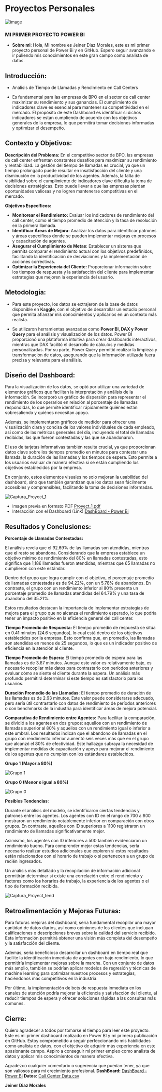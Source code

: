 # Proyectos Personales
![image](https://github.com/user-attachments/assets/3a7c54cb-dc6a-403d-8c73-a548729ea3e7)

 ### MI PRIMER PROYECTO POWER BI 

- **Sobre mi:** 
Hola, Mi nombre es Jeiner Diaz Morales, este es mi primer proyecto personal de Power Bi y en GitHub. Espero seguir avanzando e ir puliendo mis conocimientos en este gran campo como analista de datos.

## Introducción:
- Análisis de Tiempo de Llamadas y Rendimiento en Call Centers

- Es fundamental para las empresas de BPO en el sector de call center maximizar su rendimiento y sus ganancias. El cumplimiento de indicadores clave es esencial para mantener su competitividad en el mercado. El propósito de este Dashboard es identificar si dichos indicadores se están cumpliendo de acuerdo con los objetivos generales de la empresa, lo que permitirá tomar decisiones informadas y optimizar el desempeño.

## Contexto y Objetivos:

**Descripción del Problema:** En el competitivo sector de BPO, las empresas de call center enfrentan constantes desafíos para maximizar su rendimiento y rentabilidad. La gestión del tiempo de llamadas es crucial, ya que un tiempo prolongado puede resultar en insatisfacción del cliente y una disminución en la productividad de los agentes. Además, la falta de visibilidad sobre el cumplimiento de indicadores clave dificulta la toma de decisiones estratégicas. Esto puede llevar a que las empresas pierdan oportunidades valiosas y no logren mantenerse competitivas en el mercado.

**Objetivos Específicos:**

- **Monitorear el Rendimiento:** Evaluar los indicadores de rendimiento del call center, como el tiempo promedio de atención y la tasa de resolución en la primera llamada.
- **Identificar Áreas de Mejora:** Analizar los datos para identificar patrones y áreas específicas donde se pueden implementar mejoras en procesos y capacitación de agentes.
- **Asegurar el Cumplimiento de Metas:** Establecer un sistema que permita comparar el rendimiento actual con los objetivos predefinidos, facilitando la identificación de desviaciones y la implementación de acciones correctivas.
- **Optimizar la Experiencia del Cliente:** Proporcionar información sobre los tiempos de respuesta y la satisfacción del cliente para implementar estrategias que mejoren la experiencia del usuario.

## Metodología:

- Para este proyecto, los datos se extrajeron de la base de datos disponible en **Kaggle**, con el objetivo de desarrollar un estudio personal que permita afianzar mis conocimientos y aplicarlos en un contexto más realista.

- Se utilizaron herramientas avanzadas como **Power BI, DAX y Power Query** para el análisis y visualización de los datos. Power BI proporcionó una plataforma intuitiva para crear dashboards interactivos, mientras que DAX facilitó el desarrollo de cálculos y medidas personalizadas. Por su parte, Power Query permitió realizar la limpieza y transformación de datos, asegurando que la información utilizada fuera precisa y relevante para el análisis.


## Diseño del Dashboard:

Para la visualización de los datos, se optó por utilizar una variedad de elementos gráficos que facilitan la interpretación y análisis de la información. Se incorporó un gráfico de dispersión para representar el rendimiento de los operarios en relación al porcentaje de llamadas respondidas, lo que permite identificar rápidamente quiénes están sobresaliendo y quiénes necesitan apoyo.

Además, se implementaron gráficos de medidor para ofrecer una visualización clara y concisa de los valores individuales de cada empleado, así como de las métricas generales del día, incluyendo el total de llamadas recibidas, las que fueron contestadas y las que se abandonaron.

El uso de tarjetas informativas también resulta crucial, ya que proporcionan datos clave sobre los tiempos promedio en minutos para contestar una llamada, la duración de las llamadas y los tiempos de espera. Esto permite a los usuarios evaluar de manera efectiva si se están cumpliendo los objetivos establecidos por la empresa.

En conjunto, estos elementos visuales no solo mejoran la usabilidad del dashboard, sino que también garantizan que los datos sean fácilmente accesibles y comprensibles, facilitando la toma de decisiones informadas.

  
![Captura_Proyect_1](https://github.com/user-attachments/assets/ebbe749c-8bd0-4825-80db-fd4a6b44be7f)
- Imagen previa en formato PDF [Proyect_1.pdf](https://github.com/user-attachments/files/17464420/Proyect_1.pdf)
- Interacción con el Dashboard (Link) [DashBoard - Power Bi](https://app.powerbi.com/groups/me/reports/62040023-94ef-44eb-9461-66ce61f7e060?ctid=bab0b679-bd5f-4fe8-b516-c6b8b317c782&pbi_source=linkShare)

## Resultados y Conclusiones:
**Porcentaje de Llamadas Contestadas:**

El análisis revela que el 92.69% de las llamadas son atendidas, mientras que el resto se abandona. Considerando que la empresa establece un objetivo mínimo de rendimiento del 80% en llamadas contestadas, esto significa que 1,186 llamadas fueron atendidas, mientras que 65 llamadas no cumplieron con este estándar.

Dentro del grupo que logra cumplir con el objetivo, el porcentaje promedio de llamadas contestadas es de 94.22%, con un 5.78% de abandonos. En contraste, el grupo con un rendimiento inferior al 80% presenta un porcentaje promedio de llamadas atendidas del 64.79% y una tasa de abandono del 35.21%.

Estos resultados destacan la importancia de implementar estrategias de mejora para el grupo que no alcanza el rendimiento esperado, lo que podría tener un impacto positivo en la eficiencia general del call center.

**Tiempo Promedio de Respuesta:** El tiempo promedio de respuesta se sitúa en 0.41 minutos (24.6 segundos), lo cual está dentro de los objetivos establecidos por la empresa. Esto confirma que, en promedio, las llamadas son atendidas en menos de 25 segundos, lo que es un indicador positivo de eficiencia en la atención al cliente.

**Tiempo Promedio de Espera:** El tiempo promedio de espera para las llamadas es de 3.87 minutos. Aunque este valor es relativamente bajo, es necesario recopilar más datos para contrastarlo con períodos anteriores y evaluar cómo se siente el cliente durante la espera. Un análisis más profundo permitirá determinar si este tiempo es satisfactorio para los usuarios.

**Duración Promedio de las Llamadas:** El tiempo promedio de duración de las llamadas es de 2.63 minutos. Este valor puede considerarse adecuado, pero sería útil contrastarlo con datos de rendimiento de períodos anteriores o con benchmarks de la industria para identificar áreas de mejora potencial.

**Comparativa de Rendimiento entre Agentes:** Para facilitar la comparación, se dividió a los agentes en dos grupos: aquellos con un rendimiento de llamadas superior al 80% y aquellos con un rendimiento igual o inferior a este umbral. Los resultados indican que el abandono de llamadas en el grupo con rendimiento inferior aumentó seis veces más que en el grupo que alcanzó el 80% de efectividad. Este hallazgo subraya la necesidad de implementar medidas de capacitación y apoyo para mejorar el rendimiento de los agentes que no cumplen con los estándares establecidos.


**Grupo 1 (Mayor a 80%)**

![Grupo 1 ](https://github.com/user-attachments/assets/980cac21-c319-4703-8145-69748d02a9e3)

**Grupo 0 (Menor o igual a 80%)**

![Grupo 0 ](https://github.com/user-attachments/assets/07eb3b3b-f4e2-4add-bf0c-207d554aa84e)

**Posibles Tendencias:**

Durante el análisis del modelo, se identificaron ciertas tendencias y patrones entre los agentes. Los agentes con ID en el rango de 700 a 900 mostraron un rendimiento notablemente inferior en comparación con otros grupos. En contraste, aquellos con ID superiores a 1100 registraron un rendimiento de llamadas significativamente mejor.

Asimismo, los agentes con ID inferiores a 500 también evidenciaron un rendimiento bueno. Para comprender mejor estas tendencias, sería necesario realizar estudios adicionales que exploren si estos resultados están relacionados con el horario de trabajo o si pertenecen a un grupo de recién ingresados.

Un análisis más detallado y la recopilación de información adicional permitirán determinar si existe una correlación entre el rendimiento y factores como los horarios de trabajo, la experiencia de los agentes o el tipo de formación recibida.

![Captura_Proyect_tend](https://github.com/user-attachments/assets/20821d9f-f1cc-435d-8696-a845207d7b59)

## Retroalimentación y Mejoras Futuras:

Para futuras mejoras del dashboard, sería fundamental recopilar una mayor cantidad de datos diarios, así como opiniones de los clientes que incluyan calificaciones o descripciones breves sobre la calidad del servicio recibido. Esta información permitirá obtener una visión más completa del desempeño y la satisfacción del cliente.

Además, sería beneficioso desarrollar un dashboard en tiempo real que facilite la identificación inmediata de agentes con bajo rendimiento, lo que permitiría implementar mejoras sobre la marcha. Con un conjunto de datos más amplio, también se podrían aplicar modelos de regresión y técnicas de machine learning para optimizar nuestros procesos y estrategias, haciéndonos más competitivos en la industria.

Por último, la implementación de bots de respuesta inmediata en los canales de atención podría mejorar la eficiencia y satisfacción del cliente, al reducir tiempos de espera y ofrecer soluciones rápidas a las consultas más comunes.

## Cierre:

Quiero agradecer a todos por tomarse el tiempo para leer este proyecto. Este es mi primer dashboard realizado en Power BI y mi primera publicación en GitHub. Estoy comprometido a seguir perfeccionando mis habilidades como analista de datos, con el objetivo de adquirir más experiencia en este apasionante campo. Aspiro a conseguir mi primer empleo como analista de datos y aplicar mis conocimientos de manera efectiva.

Agradezco cualquier comentario o sugerencia que puedan tener, ya que son valiosos para mi crecimiento profesional.
**DashBoard:** [DashBoard - Power Bi](https://app.powerbi.com/groups/me/reports/62040023-94ef-44eb-9461-66ce61f7e060?ctid=bab0b679-bd5f-4fe8-b516-c6b8b317c782&pbi_source=linkShare)
**Datos:**  [Call Center Data.csv](https://github.com/user-attachments/files/17466054/Call.Center.Data.csv)

**Jeiner Diaz Morales**
